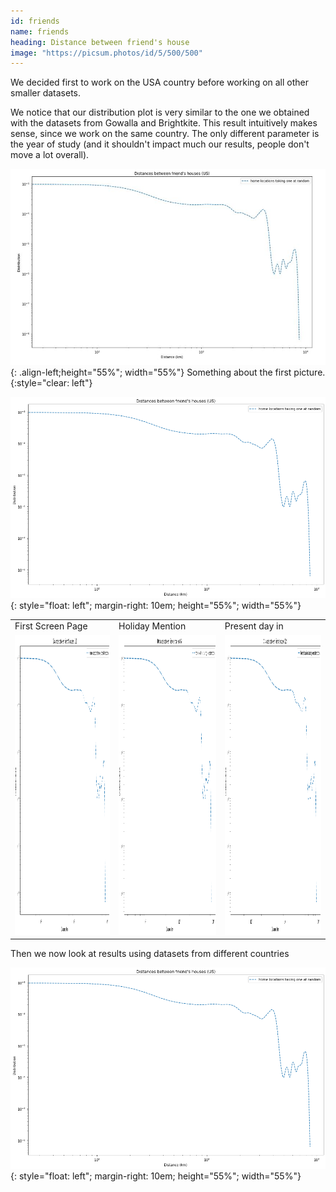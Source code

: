 ```yaml
---
id: friends
name: friends
heading: Distance between friend's house 
image: "https://picsum.photos/id/5/500/500"  
---
```


We decided first to work on the USA country before working on all other smaller datasets.


We notice that our distribution plot is very similar to the one we obtained with the datasets from Gowalla and Brightkite. This result intuitively makes sense, since we  work on the same country. The only different parameter is the year of study (and it shouldn't impact much our results, people don't move a lot overall).


![](img/distancebtwfiendsshousefoursquareUS.JPG){: .align-left;height="55%"; width="55%"}
Something about the first picture.
{:style="clear: left"}


![image](img/friendcheckinusa.png){: style="float: left"; margin-right: 10em; height="55%"; width="55%"}


 <table>
  <tr>
    <td>First Screen Page</td>
     <td>Holiday Mention</td>
     <td>Present day in </td>
  </tr>
  <tr>
    <td><img src="img/friendcheckinusa.png" width=270 height=480></td>
    <td><img src="img/friendcheckinusa.png" width=270 height=480></td>
    <td><img src="img/friendcheckinusa.png" width=270 height=480></td>
    
  </tr>
 </table>

 Then we now look at results using datasets from different countries

 ![image](img/friendcheckinusa.png){: style="float: left"; margin-right: 10em; height="55%"; width="55%"}

